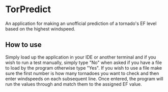 # TorPredict
An application for making an unofficial prediction of a tornado's EF level based on the highest windspeed.

## How to use
Simply load up the application in your IDE or another terminal and if you wish to run a test manually, simply type "No" when asked if you have a file to load by the program otherwise type "Yes".  If you wish to use a file make sure the first number is how many tornadoes you want to check and then enter windspeeds on each subsequent line.  Once entered, the program will run the values through and match them to the assigned EF value.
